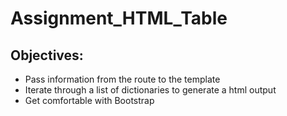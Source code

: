 # Assignment_HTML_Table
## Objectives:
- Pass information from the route to the template
- Iterate through a list of dictionaries to generate a html output
- Get comfortable with Bootstrap
